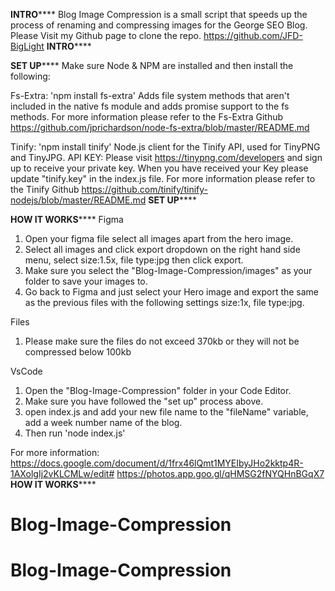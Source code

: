 ******************INTRO**********************
Blog Image Compression is a small script that speeds up the process of renaming and compressing images for the George SEO Blog. Please Visit my Github page to clone the repo.
https://github.com/JFD-BigLight
******************INTRO**********************

******************SET UP**********************
Make sure Node & NPM are installed and then install the following:

Fs-Extra: 'npm install fs-extra'
Adds file system methods that aren't included in the native fs module and adds promise support to the fs methods.
For more information please refer to the Fs-Extra Github https://github.com/jprichardson/node-fs-extra/blob/master/README.md

Tinify: 'npm install tinify'
Node.js client for the Tinify API, used for TinyPNG and TinyJPG.
API KEY: Please visit https://tinypng.com/developers and sign up to receive your private key. When you have received your Key please update "tinify.key" in the index.js file.
For more information please refer to the Tinify Github https://github.com/tinify/tinify-nodejs/blob/master/README.md
******************SET UP**********************

******************HOW IT WORKS**********************
Figma 
1. Open your figma file select all images apart from the hero image.
2. Select all images and click export dropdown on the right hand side menu,
   select size:1.5x, file type:jpg then click export.
3. Make sure you select the "Blog-Image-Compression/images" as your folder to save your images to.
4. Go back to Figma and just select your Hero image and export the same as the previous files with
   the following settings size:1x, file type:jpg.

Files
1. Please make sure the files do not exceed 370kb or they will not be compressed below 100kb

VsCode
1. Open the "Blog-Image-Compression" folder in your Code Editor.
2. Make sure you have followed the "set up" process above.
3. open index.js and add your new file name to the "fileName" variable, add a week number name of the blog.
4. Then run 'node index.js'

For more information:
https://docs.google.com/document/d/1frx46lQmt1MYEIbyJHo2kktp4R-1AXolgIj2vKLCMLw/edit#
https://photos.app.goo.gl/qHMSG2fNYQHnBGqX7
******************HOW IT WORKS**********************

# Blog-Image-Compression
# Blog-Image-Compression
